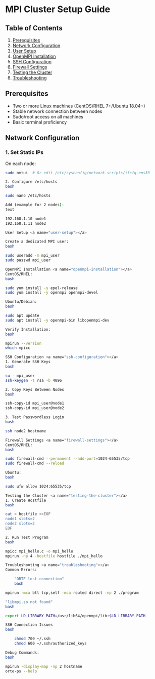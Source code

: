 # MPI Cluster Setup Guide

## Table of Contents
1. [Prerequisites](#prerequisites)
2. [Network Configuration](#network-configuration)
3. [User Setup](#user-setup)
4. [OpenMPI Installation](#openmpi-installation)
5. [SSH Configuration](#ssh-configuration)
6. [Firewall Settings](#firewall-settings)
7. [Testing the Cluster](#testing-the-cluster)
8. [Troubleshooting](#troubleshooting)

## Prerequisites <a name="prerequisites"></a>
- Two or more Linux machines (CentOS/RHEL 7+/Ubuntu 18.04+)
- Stable network connection between nodes
- Sudo/root access on all machines
- Basic terminal proficiency

## Network Configuration <a name="network-configuration"></a>
### 1. Set Static IPs
On each node:
```bash
sudo nmtui  # Or edit /etc/sysconfig/network-scripts/ifcfg-ens33

2. Configure /etc/hosts
bash

sudo nano /etc/hosts

Add (example for 2 nodes):
text

192.168.1.10 node1
192.168.1.11 node2

User Setup <a name="user-setup"></a>

Create a dedicated MPI user:
bash

sudo useradd -m mpi_user
sudo passwd mpi_user

OpenMPI Installation <a name="openmpi-installation"></a>
CentOS/RHEL:
bash

sudo yum install -y epel-release
sudo yum install -y openmpi openmpi-devel

Ubuntu/Debian:
bash

sudo apt update
sudo apt install -y openmpi-bin libopenmpi-dev

Verify Installation:
bash

mpirun --version
which mpicc

SSH Configuration <a name="ssh-configuration"></a>
1. Generate SSH Keys
bash

su - mpi_user
ssh-keygen -t rsa -b 4096

2. Copy Keys Between Nodes
bash

ssh-copy-id mpi_user@node1
ssh-copy-id mpi_user@node2

3. Test Passwordless Login
bash

ssh node2 hostname

Firewall Settings <a name="firewall-settings"></a>
CentOS/RHEL:
bash

sudo firewall-cmd --permanent --add-port=1024-65535/tcp
sudo firewall-cmd --reload

Ubuntu:
bash

sudo ufw allow 1024:65535/tcp

Testing the Cluster <a name="testing-the-cluster"></a>
1. Create Hostfile
bash

cat > hostfile <<EOF
node1 slots=2
node2 slots=2
EOF

2. Run Test Program
bash

mpicc mpi_hello.c -o mpi_hello
mpirun -np 4 -hostfile hostfile ./mpi_hello

Troubleshooting <a name="troubleshooting"></a>
Common Errors:

    "ORTE lost connection"
    bash

mpirun -mca btl tcp,self -mca routed direct -np 2 ./program

"libmpi.so not found"
bash

export LD_LIBRARY_PATH=/usr/lib64/openmpi/lib:$LD_LIBRARY_PATH

SSH Connection Issues
bash

    chmod 700 ~/.ssh
    chmod 600 ~/.ssh/authorized_keys

Debug Commands:
bash

mpirun -display-map -np 2 hostname
orte-ps --help
